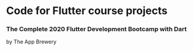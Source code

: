 # Code for Flutter course projects
### The Complete 2020 Flutter Development Bootcamp with Dart
by The App Brewery
